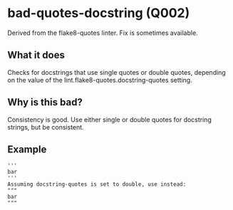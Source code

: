 # bad-quotes-docstring (Q002)
Derived from the flake8-quotes linter.
Fix is sometimes available.
## What it does
Checks for docstrings that use single quotes or double quotes, depending
on the value of the lint.flake8-quotes.docstring-quotes setting.
## Why is this bad?
Consistency is good. Use either single or double quotes for docstring
strings, but be consistent.
## Example
```
'''
bar
'''
Assuming docstring-quotes is set to double, use instead:
"""
bar
"""
```